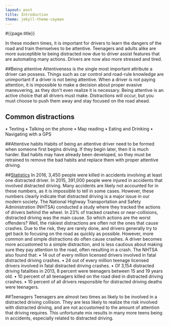 ```yaml
---
layout: post
title: Introduction
theme: jekyll-theme-cayman
---
```


#{{page.title}}

In these modern times, it is important for drivers to learn the dangers of the road and train themselves to be attentive. Teenagers and adults alike are more susceptible to being distracted now due to driver assist features that are automating many actions.  Drivers are now also more stressed and tired.

##Being attentive
Attentiveness is the single most important attribute a driver can possess.  Things such as car control and road-rule knowledge are unimportant if a driver is not being attentive.  When a driver is not paying attention, it is impossible to make a decision about proper evasive maneuvering, as they don't even realize it is necessary. Being attentive is an active choice that all drivers must make.  Distractions will occur, but you must choose to push them away and stay focused on the road ahead.

## Common distractions
  •	Texting
  •	Talking on the phone
  •	Map reading
  •	Eating and Drinking
  •	Navigating with a GPS

##Attentive habits
Habits of being an attentive driver need to be formed when someone first begins driving.  If they begin later, then it is much harder. Bad habits may have already been developed, so they must be retrained to remove the bad habits and replace them with proper attentive driving.

##[Statistics](https://www.epermittest.com/drivers-education/risks-distracted-driving#the-impact-of-distracted-driving)
In 2016, 3,450 people were killed in accidents involving at least one distracted driver.  In 2015, 391,000 people were injured in accidents that involved distracted driving.  Many accidents are likely not accounted for in these numbers, as it is impossible to tell in some cases.  However, these numbers clearly indicate that distracted driving is a major issue in our modern society.  The National Highway Transportation and Safety Administration (NHTSA) conducted a study where they tracked the actions of drivers behind the wheel.  In 23% of tracked crashes or near-collisions, distracted driving was the main cause.  So which actions are the worst offenders?  Well, the riskiest distractions are often not the ones that cause crashes.  Due to the risk, they are rarely done, and drivers generally try to get back to focusing on the road as quickly as possible.  However, more common and simple distractions do often cause crashes.  A driver becomes more accustomed to a simple distraction, and is less cautious about making sure they pay attention to the road, often resulting in a crash.  The NHTSA also found that:
  •	14 out of every million licensed drivers involved in fatal distracted driving crashes.
  •	24 out of every million teenage licensed drivers involved in fatal distracted driving crashes.
  •	Of 3,154 distracted driving fatalities in 2013, 8 percent were teenagers between 15 and 19 years old.
  •	10 percent of all teenagers killed on the road died in distracted driving crashes.
  •	10 percent of all drivers responsible for distracted driving deaths were teenagers.

##Teenagers
Teenagers are almost two times as likely to be involved in a distracted driving collision.  They are less likely to realize the risk involved with distracted driving, and are not accustomed to the amount of attention that driving requires.  This unfortunate mix results in many more teens being in accidents, especially related to distracted driving.


